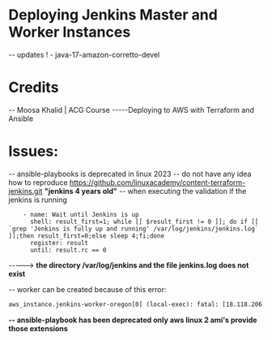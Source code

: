# Deploying Jenkins Master and Worker Instances

-- updates !  - java-17-amazon-corretto-devel 

# Credits
-- Moosa Khalid | ACG Course
-----Deploying to AWS with Terraform and Ansible

# Issues:

-- ansible-playbooks is deprecated in linux 2023
-- do not have any idea how to reproduce https://github.com/linuxacademy/content-terraform-jenkins.git  **"jenkins 4 years old"**
-- when executing the validation if the jenkins is running 
```shell
    - name: Wait until Jenkins is up
      shell: result_first=1; while [[ $result_first != 0 ]]; do if [[ `grep 'Jenkins is fully up and running' /var/log/jenkins/jenkins.log` ]];then result_first=0;else sleep 4;fi;done
      register: result
      until: result.rc == 0
```
-----> **the directory /var/log/jenkins and the file jenkins.log does not exist**

-- worker can be created because of this error:

```html
aws_instance.jenkins-worker-oregon[0] (local-exec): fatal: [18.118.206.27]: FAILED! => {"changed": true, "cmd": "cat /home/ec2-user/creds.xml | java -jar /home/ec2-user/jenkins-cli.jar -auth @/home/ec2-user/jenkins_auth -s http://10.0.1.243:8080 create-credentials-by-xml system::system::jenkins _", "delta": "0:00:00.737150", "end": "2024-01-04 17:28:20.074684", "msg": "non-zero return code", "rc": 255, "start": "2024-01-04 17:28:19.337534", "stderr": "io.jenkins.cli.shaded.jakarta.websocket.DeploymentException: Handshake error.\n\tat io.jenkins.cli.shaded.org.glassfish.tyrus.client.ClientManager$3$1.run(ClientManager.java:658)\n\tat io.jenkins.cli.shaded.org.glassfish.tyrus.client.ClientManager$3.run(ClientManager.java:696)\n\tat java.base/java.util.concurrent.Executors$RunnableAdapter.call(Executors.java:539)\n\tat java.base/java.util.concurrent.FutureTask.run(FutureTask.java:264)\n\tat io.jenkins.cli.shaded.org.glassfish.tyrus.client.ClientManager$SameThreadExecutorService.execute(ClientManager.java:849)\n\tat java.base/java.util.concurrent.AbstractExecutorService.submit(AbstractExecutorService.java:123)\n\tat io
```

**-- ansible-playbook has been deprecated only aws linux 2 ami's provide those extensions**